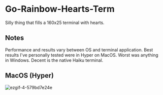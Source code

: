 # Go-Rainbow-Hearts-Term
Silly thing that fills a 160x25 terminal with hearts.

## Notes
Performance and results vary between OS and terminal application. Best results I've personally tested were in Hyper on MacOS. Worst was anything in Windows. Decent is the native Haiku terminal.

## MacOS (Hyper)
![ezgif-4-579bd7e24e](https://user-images.githubusercontent.com/7362750/178163569-93490c52-62ca-42d8-bf14-3c6eb8841e02.gif)

